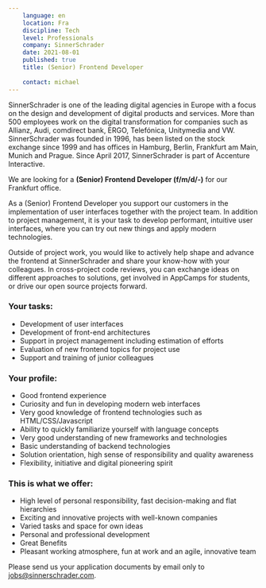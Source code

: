 ```yaml
---
    language: en
    location: Fra
    discipline: Tech
    level: Professionals
    company: SinnerSchrader
    date: 2021-08-01
    published: true
    title: (Senior) Frontend Developer
     
    contact: michael
---
```


SinnerSchrader is one of the leading digital agencies in Europe with a focus on the design and development of digital products and services. More than 500 employees work on the digital transformation for companies such as Allianz, Audi, comdirect bank, ERGO, Telefónica, Unitymedia and VW. SinnerSchrader was founded in 1996, has been listed on the stock exchange since 1999 and has offices in Hamburg, Berlin, Frankfurt am Main, Munich and Prague. Since April 2017, SinnerSchrader is part of Accenture Interactive.

We are looking for a **(Senior) Frontend Developer (f/m/d/-)** for our Frankfurt office.

As a (Senior) Frontend Developer you support our customers in the implementation of user interfaces together with the project team. In addition to project management, it is your task to develop performant, intuitive user interfaces, where you can try out new things and apply modern technologies.

Outside of project work, you would like to actively help shape and advance the frontend at SinnerSchrader and share your know-how with your colleagues. In cross-project code reviews, you can exchange ideas on different approaches to solutions, get involved in AppCamps for students, or drive our open source projects forward.

### Your tasks:

- Development of user interfaces
- Development of front-end architectures
- Support in project management including estimation of efforts
- Evaluation of new frontend topics for project use
- Support and training of junior colleagues

### Your profile:

- Good frontend experience
- Curiosity and fun in developing modern web interfaces
- Very good knowledge of frontend technologies such as HTML/CSS/Javascript
- Ability to quickly familiarize yourself with language concepts
- Very good understanding of new frameworks and technologies
- Basic understanding of backend technologies
- Solution orientation, high sense of responsibility and quality awareness
- Flexibility, initiative and digital pioneering spirit

### This is what we offer:

- High level of personal responsibility, fast decision-making and flat hierarchies
- Exciting and innovative projects with well-known companies
- Varied tasks and space for own ideas
- Personal and professional development
- Great Benefits
- Pleasant working atmosphere, fun at work and an agile, innovative team

Please send us your application documents by email only to <jobs@sinnerschrader.com>.
